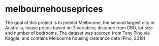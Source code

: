 # melbournehouseprices
The goal of this project is to preidct Melbourne, the second largest city in Australia, house prices based on 3
variables; distance from CBD, lot size and number of bedrooms. The dataset was sourced from Tony Pino via
Kaggle, and contains Melbourne housing clearance data (Pino, 2018).
